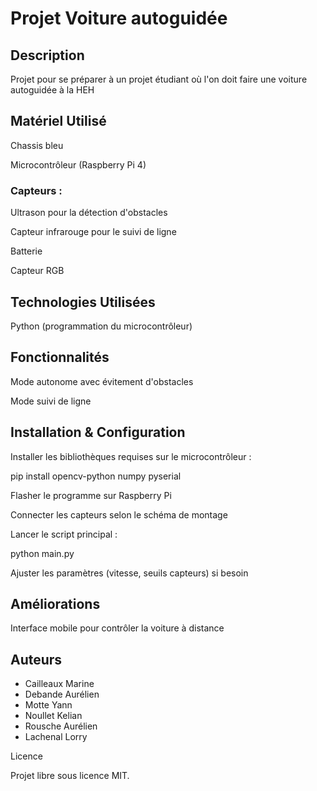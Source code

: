 # Projet Voiture autoguidée 

## Description
Projet pour se préparer à un projet étudiant où l'on doit faire une voiture autoguidée à la HEH 

## Matériel Utilisé

Chassis bleu

Microcontrôleur (Raspberry Pi 4)

### Capteurs :

Ultrason pour la détection d'obstacles

Capteur infrarouge pour le suivi de ligne

Batterie

Capteur RGB 

## Technologies Utilisées

Python (programmation du microcontrôleur)

## Fonctionnalités

Mode autonome avec évitement d'obstacles

Mode suivi de ligne 

## Installation & Configuration

Installer les bibliothèques requises sur le microcontrôleur :

pip install opencv-python numpy pyserial

Flasher le programme sur Raspberry Pi

Connecter les capteurs selon le schéma de montage

Lancer le script principal :

python main.py

Ajuster les paramètres (vitesse, seuils capteurs) si besoin

## Améliorations

Interface mobile pour contrôler la voiture à distance

## Auteurs

- Cailleaux Marine
- Debande Aurélien
- Motte Yann
- Noullet Kelian
- Rousche Aurélien
- Lachenal Lorry

Licence

Projet libre sous licence MIT.
